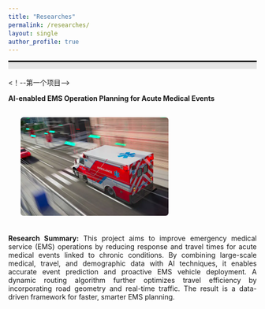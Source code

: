 ```yaml
---
title: "Researches"
permalink: /researches/
layout: single
author_profile: true
---
```

<div style="border-top: 3px solid black;"></div>
<div style="background-color: #e5e5e5; height: 1em; margin-bottom: 1.2em;"></div>


<！--第一个项目-->
<div>
  <b>AI-enabled EMS Operation Planning for Acute Medical Events</b>
</div>

<!-- 主体布局 -->
<div style="display: flex; align-items: flex-start; margin-top: 30px; flex-wrap: wrap; gap: 20px;">

  <!-- 灰色竖条 -->
  <div style="width: 5px; background-color: #ccc; height: auto;"></div>

  <!-- 图片区域 -->
  <div style="flex-shrink: 0;">
    <img src="../images/Ambulance.jpg"
         alt="Planning for Ambulance"
         style="width: 300px; height: auto; border-radius: 6px;">
  </div>

  <!-- 文字区域 -->
  <div style="flex: 1; min-width: 300px;">
    <p style="text-align: justify;">
      <strong>Research Summary:</strong> This project aims to improve emergency medical service (EMS) operations by reducing response and travel times for acute medical events linked to chronic conditions. By combining large-scale medical, travel, and demographic data with AI techniques, it enables accurate event prediction and proactive EMS vehicle deployment. A dynamic routing algorithm further optimizes travel efficiency by incorporating road geometry and real-time traffic. The result is a data-driven framework for faster, smarter EMS planning.
    </p>
  </div>

</div>


